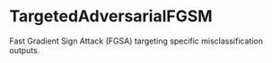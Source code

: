 # TargetedAdversarialFGSM
Fast Gradient Sign Attack (FGSA) targeting specific misclassification outputs.  
